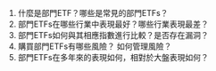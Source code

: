 

1. 什麼是部門ETF？哪些是常見的部門ETFs？
2. 部門ETFs在哪些行業中表現最好？哪些行業表現最差？
3. 部門ETFs如何與其相應指數進行比較？是否存在漏洞？
4. 購買部門ETFs有哪些風險？ 如何管理風險？
5. 部門ETFs在多年來的表現如何，相對於大盤表現如何？